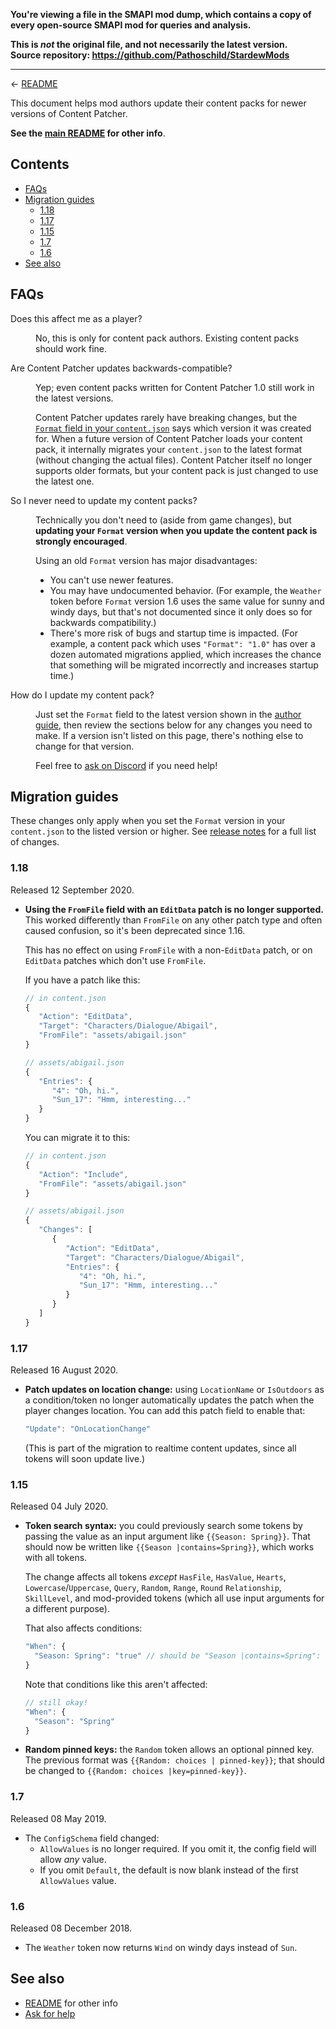 **You're viewing a file in the SMAPI mod dump, which contains a copy of every open-source SMAPI mod
for queries and analysis.**

**This is _not_ the original file, and not necessarily the latest version.**  
**Source repository: https://github.com/Pathoschild/StardewMods**

----

← [README](../README.md)

This document helps mod authors update their content packs for newer versions of Content Patcher.

**See the [main README](../README.md) for other info**.

## Contents
* [FAQs](#faqs)
* [Migration guides](#migration-guides)
  * [1.18](#118)
  * [1.17](#117)
  * [1.15](#115)
  * [1.7](#17)
  * [1.6](#16)
* [See also](#see-also)

## FAQs
<dl>
<dt>Does this affect me as a player?</dt>
<dd>

No, this is only for content pack authors. Existing content packs should work fine.

</dd>

<dt>Are Content Patcher updates backwards-compatible?</dt>
<dd>

Yep; even content packs written for Content Patcher 1.0 still work in the latest versions.

Content Patcher updates rarely have breaking changes, but the [`Format` field in your
`content.json`](author-guide.md#format) says which version it was created for. When a future
version of Content Patcher loads your content pack, it internally migrates your `content.json` to
the latest format (without changing the actual files). Content Patcher itself no longer supports
older formats, but your content pack is just changed to use the latest one.

</dd>

<dt>So I never need to update my content packs?</dt>
<dd>

Technically you don't need to (aside from game changes), but **updating your `Format` version when
you update the content pack is strongly encouraged**.

Using an old `Format` version has major disadvantages:

* You can't use newer features.
* You may have undocumented behavior. (For example, the `Weather` token before `Format` version 1.6
  uses the same value for sunny and windy days, but that's not documented since it only does so for
  backwards compatibility.)
* There's more risk of bugs and startup time is impacted. (For example, a content pack which uses
  `"Format": "1.0"` has over a dozen automated migrations applied, which increases the chance that
  something will be migrated incorrectly and increases startup time.)

</dd>

<dt>How do I update my content pack?</dt>
<dd>

Just set the `Format` field to the latest version shown in the [author guide](author-guide.md),
then review the sections below for any changes you need to make. If a version isn't listed on this
page, there's nothing else to change for that version.

Feel free to [ask on Discord](https://smapi.io/community#Discord) if you need help!

</dd>
</dl>

## Migration guides
These changes only apply when you set the `Format` version in your `content.json` to the listed
version or higher. See [release notes](../release-notes.md) for a full list of changes.

### 1.18
Released 12 September 2020.

* **Using the `FromFile` field with an `EditData` patch is no longer supported.** This worked
  differently than `FromFile` on any other patch type and often caused confusion, so it's been
  deprecated since 1.16.

  This has no effect on using `FromFile` with a non-`EditData` patch, or on `EditData` patches
  which don't use `FromFile`.

  If you have a patch like this:

  ```js
  // in content.json
  {
     "Action": "EditData",
     "Target": "Characters/Dialogue/Abigail",
     "FromFile": "assets/abigail.json"
  }

  // assets/abigail.json
  {
     "Entries": {
        "4": "Oh, hi.",
        "Sun_17": "Hmm, interesting..."
     }
  }
  ```

  You can migrate it to this:

  ```js
  // in content.json
  {
     "Action": "Include",
     "FromFile": "assets/abigail.json"
  }

  // assets/abigail.json
  {
     "Changes": [
        {
           "Action": "EditData",
           "Target": "Characters/Dialogue/Abigail",
           "Entries": {
              "4": "Oh, hi.",
              "Sun_17": "Hmm, interesting..."
           }
        }
     ]
  }
  ```

### 1.17
Released 16 August 2020.

* **Patch updates on location change:** using `LocationName` or `IsOutdoors` as a condition/token
  no longer automatically updates the patch when the player changes location. You can add this
  patch field to enable that:

  ```js
  "Update": "OnLocationChange"
  ```

  (This is part of the migration to realtime content updates, since all tokens will soon update
  live.)

### 1.15
Released 04 July 2020.

* **Token search syntax:** you could previously search some tokens by passing the value as an input
  argument like `{{Season: Spring}}`. That should now be written like `{{Season |contains=Spring}}`,
  which works with all tokens.

  The change affects all tokens _except_ `HasFile`, `HasValue`, `Hearts`, `Lowercase`/`Uppercase`,
  `Query`, `Random`, `Range`, `Round` `Relationship`, `SkillLevel`, and mod-provided tokens (which
  all use input arguments for a different purpose).

  That also affects conditions:
  ```js
  "When": {
    "Season: Spring": "true" // should be "Season |contains=Spring": "true"
  }
  ```

  Note that conditions like this aren't affected:
  ```js
  // still okay!
  "When": {
    "Season": "Spring"
  }
  ```

* **Random pinned keys:** the `Random` token allows an optional pinned key. The previous format was
  `{{Random: choices | pinned-key}}`; that should be changed to `{{Random: choices |key=pinned-key}}`.

### 1.7
Released 08 May 2019.

* The `ConfigSchema` field changed:
  * `AllowValues` is no longer required. If you omit it, the config field will allow _any_ value.
  * If you omit `Default`, the default is now blank instead of the first `AllowValues` value.

### 1.6
Released 08 December 2018.

* The `Weather` token now returns `Wind` on windy days instead of `Sun`.

## See also
* [README](../README.md) for other info
* [Ask for help](https://stardewvalleywiki.com/Modding:Help)
